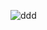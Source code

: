 ![ddd](https://github.com/mpreciado828/triptipwebsite/assets/86991154/23953adb-8e4c-41f3-8be7-0d41f919546c)
